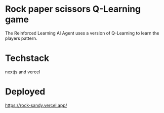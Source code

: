 # Rock paper scissors Q-Learning game
The Reinforced Learning AI Agent uses a version of Q-Learning to learn the players pattern.

# Techstack
nextjs and vercel

# Deployed
https://rock-sandy.vercel.app/
